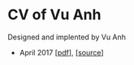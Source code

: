 # CV of Vu Anh

Designed and implented by Vu Anh

* April 2017 [[pdf](https://github.com/rain1024/cv/tree/201704)], [[source](https://github.com/rain1024/cv/tree/201704)]